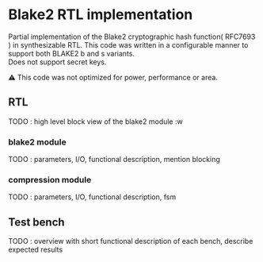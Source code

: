 # Blake2 RTL implementation

Partial implementation of the Blake2 cryptographic hash function( RFC7693 ) in 
synthesizable RTL.
This code was written in a configurable manner to support both BLAKE2
b and s variants.  
Does not support secret keys.

:warning: This code was not optimized for power, performance or area.
 
## RTL

TODO : high level block view of the blake2 module 
:w
### blake2 module

TODO : parameters, I/O, functional description, mention blocking

### compression module

TODO : parameters, I/O, functional description, fsm

## Test bench

TODO : overview with short functional description of each bench,
    describe expected results 


